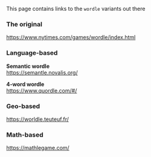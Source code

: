 This page contains links to the `wordle` variants out there

### The original
https://www.nytimes.com/games/wordle/index.html

### Language-based

**Semantic wordle**  
https://semantle.novalis.org/

**4-word wordle**  
https://www.quordle.com/#/

### Geo-based
https://worldle.teuteuf.fr/

### Math-based
https://mathlegame.com/

